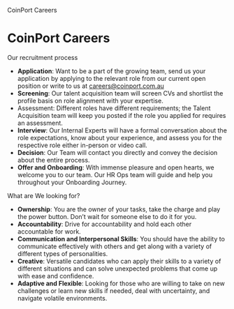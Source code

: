CoinPort Careers     

# CoinPort Careers

Our recruitment process

*   **Application**: Want to be a part of the growing team, send us your application by applying to the relevant role from our current open position or write to us at [careers@coinport.com.au](mailto:careers@zebpay.comm)
*   **Screening**: Our talent acquisition team will screen CVs and shortlist the profile basis on role alignment with your expertise.
*   Assessment: Different roles have different requirements; the Talent Acquisition team will keep you posted if the role you applied for requires an assessment.
*   **Interview**: Our Internal Experts will have a formal conversation about the role expectations, know about your experience, and assess you for the respective role either in-person or video call.
*   **Decision**: Our Team will contact you directly and convey the decision about the entire process.
*   **Offer and Onboarding**: With immense pleasure and open hearts, we welcome you to our team. Our HR Ops team will guide and help you throughout your Onboarding Journey.

What are We looking for?

*   **Ownership**: You are the owner of your tasks, take the charge and play the power button. Don’t wait for someone else to do it for you.
*   **Accountability**: Drive for accountability and hold each other accountable for work.
*   **Communication and Interpersonal Skills**: You should have the ability to communicate effectively with others and get along with a variety of different types of personalities.
*   **Creative**: Versatile candidates who can apply their skills to a variety of different situations and can solve unexpected problems that come up with ease and confidence.
*   **Adaptive and Flexible**: Looking for those who are willing to take on new challenges or learn new skills if needed, deal with uncertainty, and navigate volatile environments.
